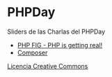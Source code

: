 PHPDay
======

Sliders de las Charlas del PHPDay

* [PHP FIG - PHP is getting real!](http://4lb0.github.io/phpday/phpfig.html)
* [Composer](http://4lb0.github.io/phpday/composer.html)

[Licencia Creative Commons](http://4lb0.github.io/phpday/LICENSE)

